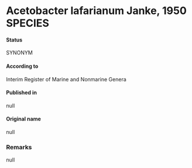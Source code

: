 Acetobacter lafarianum Janke, 1950 SPECIES
=======

#### Status
SYNONYM

#### According to
Interim Register of Marine and Nonmarine Genera

#### Published in
null

#### Original name
null

### Remarks
null